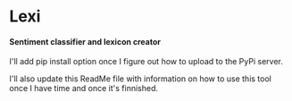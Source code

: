 # Lexi
#### Sentiment classifier and lexicon creator

I'll add pip install option once I figure out how to upload to the PyPi server. 

I'll also update this ReadMe file with information on how to use this tool once I have time and once it's finnished.

